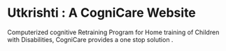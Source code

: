 # Utkrishti : A CogniCare Website
Computerized cognitive Retraining Program for Home training of Children with Disabilities, CogniCare provides a one stop solution .
